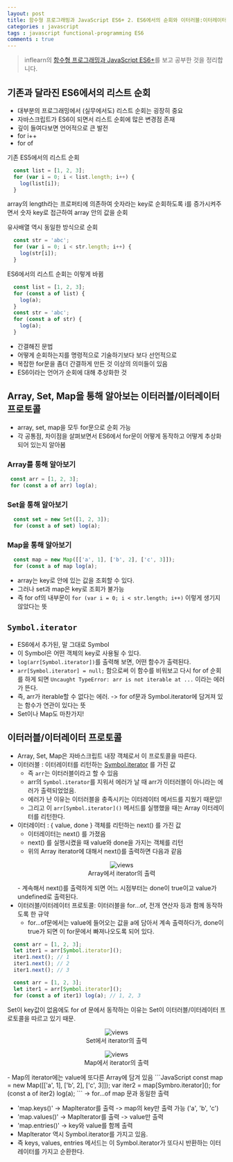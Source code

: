 ```yaml
---
layout: post
title: 함수형 프로그래밍과 JavaScript ES6+ 2. ES6에서의 순회와 이터러블:이터레이터 프로토콜
categories : javascript
tags : javascript functional-programming ES6
comments : true
---
```


> inflearn의 [함수형 프로그래밍과 JavaScript ES6+](https://www.inflearn.com/course/functional-es6)를 보고 공부한 것을 정리합니다.

## 기존과 달라진 ES6에서의 리스트 순회
- 대부분의 프로그래밍에서 (실무에서도) 리스트 순회는 굉장히 중요
- 자바스크립트가 ES6이 되면서 리스트 순회에 많은 변경점 존재
- 깊이 들여다보면 언어적으로 큰 발전
- for i++
- for of

기존 ES5에서의 리스트 순회
```javascript
  const list = [1, 2, 3];
  for (var i = 0; i < list.length; i++) {
    log(list[i]);
  }
```
array의 length라는 프로퍼티에 의존하여 숫자라는 key로 순회하도록 i를 증가시켜주면서 숫자 key로 접근하여 array 안의 값을 순회

유사배열 역시 동일한 방식으로 순회
```javascript
  const str = 'abc';
  for (var i = 0; i < str.length; i++) {
    log(str[i]);
  }
```

ES6에서의 리스트 순회는 이렇게 바뀜
```javascript
  const list = [1, 2, 3];
  for (const a of list) {
    log(a);
  }
  const str = 'abc';
  for (const a of str) {
    log(a);
  }
```
- 간결해진 문법
- 어떻게 순회하는지를 명령적으로 기술하기보다 보다 선언적으로
- 복잡한 for문을 좀더 간결하게 만든 것 이상의 의미들이 있음
- ES6이라는 언어가 순회에 대해 추상화한 것

## Array, Set, Map을 통해 알아보는 이터러블/이터레이터 프로토콜
- array, set, map을 모두 for문으로 순회 가능
- 각 공통점, 차이점을 살펴보면서 ES6에서 for문이 어떻게 동작하고 어떻게 추상화되어 있는지 알아봄

### Array를 통해 알아보기
```JavaScript
 const arr = [1, 2, 3];
 for (const a of arr) log(a);
```

### Set을 통해 알아보기
```javascript
  const set = new Set([1, 2, 3]);
  for (const a of set) log(a);
```

### Map을 통해 알아보기
```javascript
  const map = new Map([['a', 1], ['b', 2], ['c', 3]]);
  for (const a of map log(a);
```

- array는 key로 안에 있는 값을 조회할 수 있다.
- 그러나 set과 map은 key로 조회가 불가능
- 즉 for of의 내부문이 `for (var i = 0; i < str.length; i++)` 이렇게 생기지 않았다는 뜻

## `Symbol.iterator`
- ES6에서 추가된, 말 그대로 Symbol
- 이 Symbol은 어떤 객체의 key로 사용될 수 있다.
- `log(arr[Symbol.iterator])`를 출력해 보면, 어떤 함수가 출력된다.
- `arr[Symbol.iterator] = null;` 함으로써 이 함수를 비워보고 다시 for of 순회를 하게 되면 `Uncaught TypeError: arr is not iterable at ...` 이라는 에러가 뜬다.
- 즉, arr가 iterable할 수 없다는 에러.
  -> for of문과 Symbol.iterator에 담겨져 있는 함수가 연관이 있다는 뜻
- Set이나 Map도 마찬가지!

## 이터러블/이터레이터 프로토콜
- Array, Set, Map은 자바스크립트 내장 객체로서 이 프로토콜을 따른다.
- 이터러블 : 이터레이터를 리턴하는 [Symbol.iterator]() 를 가진 값
  - 즉 `arr`는 이터러블이라고 할 수 있음
  - arr의 `Symbol.iterator`를 지워서 에러가 날 때 arr가 이터러블이 아니라는 에러가 출력되었었음.
  - 에러가 난 이유는 이터러블을 충족시키는 이터레이터 메서드를 지웠기 때문임!
  - 그리고 이 `arr[Symbol.iterator]()` 메서드를 실행했을 때는 Array 이터레이터를 리턴한다.
- 이터레이터 : { value, done } 객체를 리턴하는 next() 를 가진 값
  - 이터레이터는 next() 를 가졌음
  - next() 를 실행시켰을 때 value와 done을 가지는 객체를 리턴
  - 위의 Array iterator에 대해서 next()를 출력하면 다음과 같음
  <center>
   <figure>
   <img src="/assets/post-img/javascript/jsfunctional2-image1.png" alt="views">
   <figcaption>Array에서 iterator의 출력</figcaption>
   </figure>
   </center>
   - 계속해서 next()를 출력하게 되면 어느 시점부터는 done이 true이고 value가 undefined로 출력된다.
- 이터러블/이터레이터 프로토콜: 이터러블을 for...of, 전개 연산자 등과 함께 동작하도록 한 규약
  - for...of문에서는 value에 들어오는 값을 a에 담아서 계속 출력하다가, done이 true가 되면 이 for문에서 빠져나오도록 되어 있다.

```javascript
  const arr = [1, 2, 3];
  let iter1 = arr[Symbol.iterator]();
  iter1.next(); // 1
  iter1.next(); // 2
  iter1.next(); // 3
```

```javascript
  const arr = [1, 2, 3];
  let iter1 = arr[Symbol.iterator]();
  for (const a of iter1) log(a); // 1, 2, 3
```

Set이 key값이 없음에도 for of 문에서 동작하는 이유는 Set이 이터러블/이터레이터 프로토콜을 따르고 있기 때문.

<center>
 <figure>
 <img src="/assets/post-img/javascript/jsfunctional2-image2.png" alt="views">
 <figcaption>Set에서 iterator의 출력</figcaption>
 </figure>
 </center>

 <center>
  <figure>
  <img src="/assets/post-img/javascript/jsfunctional2-image3.png" alt="views">
  <figcaption>Map에서 iterator의 출력</figcaption>
  </figure>
  </center>
- Map의 iterator에는 value에 또다른 Array에 담겨 있음
```JavaScript
const map = new Map([['a', 1], ['b', 2], ['c', 3]]);
var iter2 = map[Symbro.iterator]();
for (const a of iter2) log(a);
```
-> for...of map 문과 동일한 출력

- 'map.keys()' -> MapIterator를 출력 -> map의 key만 출력 가능 ('a', 'b', 'c')
- 'map.values()' -> MapIterator를 출력 -> value만 출력
- 'map.entries()' -> key와 value를 함께 출력
- MapIterator 역시 Symbol.iterator를 가지고 있음.
- 즉 keys, values, entries 메서드는 이 Symbol.iterator가 또다시 반환하는 이터레이터를 가지고 순환한다.
